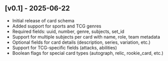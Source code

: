 ## [v0.1] - 2025-06-22
- Initial release of card schema
- Added support for sports and TCG genres
- Required fields: uuid, number, genre, subjects, set_id
- Support for multiple subjects per card with name, role, team metadata
- Optional fields for card details (description, series, variation, etc.)
- Support for TCG-specific fields (attacks, abilities)
- Boolean flags for special card types (autograph, relic, rookie_card, etc.)